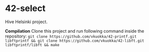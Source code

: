 # 42-select
Hive Helsinki project.

**Compilation**
Clone this project and run following command inside the repository: `git clone https://github.com/vkuokka/42-printf.git libftprintf && git clone https://github.com/vkuokka/42-libft.git libftprintf/libft && make`
